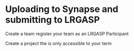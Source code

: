 # Uploading to Synapse and submitting to LRGASP

Create a team 
register your team as an LRGASP Participant

Create a project the is only accessible to your term 
